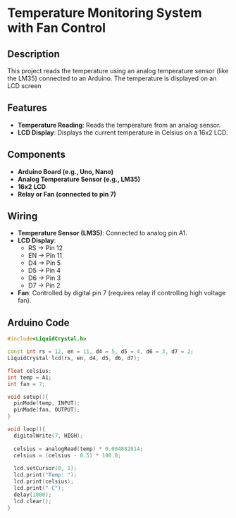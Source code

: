 # Temperature Monitoring System with Fan Control

## Description
This project reads the temperature using an analog temperature sensor (like the LM35) connected to an Arduino. The temperature is displayed on an LCD screen

## Features
- **Temperature Reading**: Reads the temperature from an analog sensor.
- **LCD Display**: Displays the current temperature in Celsius on a 16x2 LCD.

## Components
- **Arduino Board (e.g., Uno, Nano)**
- **Analog Temperature Sensor (e.g., LM35)**
- **16x2 LCD**
- **Relay or Fan (connected to pin 7)**

## Wiring
- **Temperature Sensor (LM35)**: Connected to analog pin A1.
- **LCD Display**: 
  - RS -> Pin 12
  - EN -> Pin 11
  - D4 -> Pin 5
  - D5 -> Pin 4
  - D6 -> Pin 3
  - D7 -> Pin 2
- **Fan**: Controlled by digital pin 7 (requires relay if controlling high voltage fan).

## Arduino Code

```cpp
#include<LiquidCrystal.h>

const int rs = 12, en = 11, d4 = 5, d5 = 4, d6 = 3, d7 = 2; 
LiquidCrystal lcd(rs, en, d4, d5, d6, d7); 

float celsius;
int temp = A1;
int fan = 7;

void setup(){
  pinMode(temp, INPUT);
  pinMode(fan, OUTPUT);
}

void loop(){
  digitalWrite(7, HIGH);
  
  celsius = analogRead(temp) * 0.004882814;
  celsius = (celsius - 0.5) * 100.0;
  
  lcd.setCursor(0, 1);
  lcd.print("Temp: ");
  lcd.print(celsius);
  lcd.print(" C");
  delay(1000);
  lcd.clear();
}
```
